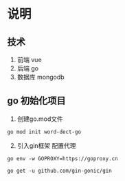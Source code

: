 # 说明

## 技术

1. 前端 vue
2. 后端 go
3. 数据库 mongodb

## go 初始化项目

1. 创建go.mod文件
```
go mod init word-dect-go
```
2. 引入gin框架
配置代理  
```
go env -w GOPROXY=https://goproxy.cn
```
```
go get -u github.com/gin-gonic/gin
```